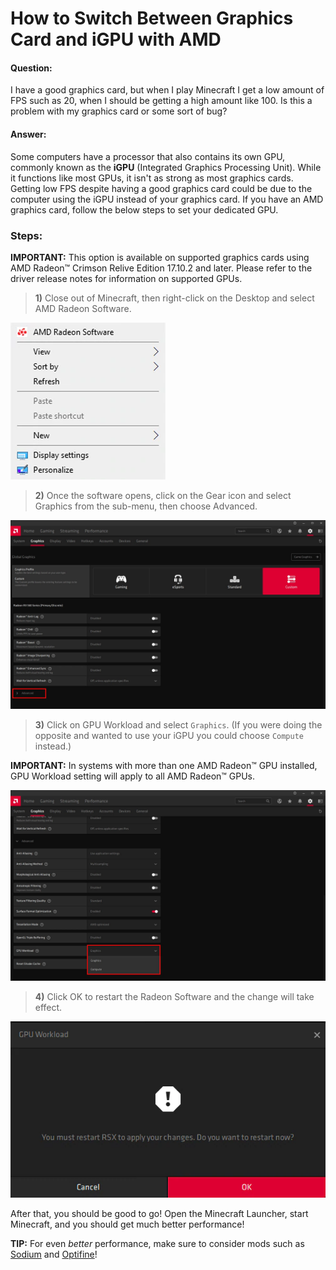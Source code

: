 # How to Switch Between Graphics Card and iGPU with AMD

#### Question:
I have a good graphics card, but when I play Minecraft I get a low amount of FPS such as 20, when I should be getting a high amount like 100. Is this a problem with my graphics card or some sort of bug?

#### Answer:
Some computers have a processor that also contains its own GPU, commonly known as the **iGPU** (Integrated Graphics Processing Unit). While it functions like most GPUs, it isn't as strong as most graphics cards. Getting low FPS despite having a good graphics card could be due to the computer using the iGPU instead of your graphics card. If you have an AMD graphics card, follow the below steps to set your dedicated GPU.

### Steps:

**IMPORTANT:** This option is available on supported graphics cards using AMD Radeon™ Crimson Relive Edition 17.10.2 and later. Please refer to the driver release notes for information on supported GPUs.

> **1)** Close out of Minecraft, then right-click on the Desktop and select AMD Radeon Software.

![](/static/images/amd-dedicated-gpu/RS_PopUP.png)

> **2)** Once the software opens, click on the Gear icon and select Graphics from the sub-menu, then choose Advanced.

![](/static/images/amd-dedicated-gpu/amd_advancedsettings.png)

> **3)** Click on GPU Workload and select `Graphics`. (If you were doing the opposite and wanted to use your iGPU you could choose `Compute` instead.)

**IMPORTANT:** In systems with more than one AMD Radeon™ GPU installed, GPU Workload setting will apply to all AMD Radeon™ GPUs.

![](/static/images/amd-dedicated-gpu/gpu_workload.png)

> **4)** Click OK to restart the Radeon Software and the change will take effect.

![](/static/images/amd-dedicated-gpu/rsx_restart.png)

After that, you should be good to go! Open the Minecraft Launcher, start Minecraft, and you should get much better performance!

**TIP:** For even *better* performance, make sure to consider mods such as [Sodium](http://www.curseforge.com/minecraft/mc-mods/sodium) and [Optifine](http://optifine.net/home)!
